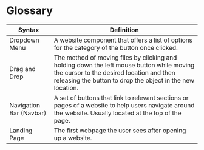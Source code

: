 # Glossary

| **Syntax**              | **Definition**                                                                                                                                                                                      |
| ----------------------- | --------------------------------------------------------------------------------------------------------------------------------------------------------------------------------------------------- |
| Dropdown Menu           | A website component that offers a list of options for the category of the button once clicked.                                                                                                      |
| Drag and Drop           | The method of moving files by clicking and holding down the left mouse button while moving the cursor to the desired location and then releasing the button to drop the object in the new location. |
| Navigation Bar (Navbar) | A set of buttons that link to relevant sections or pages of a website to help users navigate around the website. Usually located at the top of the page.                                            |
| Landing Page            | The first webpage the user sees after opening up a website.                                                                                                                                         |
